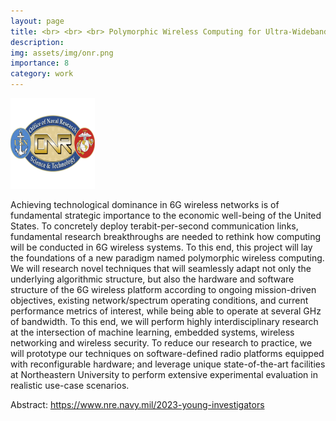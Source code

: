 ```yaml
---
layout: page
title: <br> <br> <br> Polymorphic Wireless Computing for Ultra-Wideband 6G Spectrum Dominance <br>
description:
img: assets/img/onr.png
importance: 8
category: work
---
```


<style>
.nsf {
  width: 135px;
  height: 145px;
}
</style>
<img src="/assets/img/onr.png" class="nsf" alt="ONR Logo">


Achieving technological dominance in 6G wireless networks is of fundamental strategic importance to the economic well-being of the United States. To concretely deploy terabit-per-second communication links, fundamental research breakthroughs are needed to rethink how computing will be conducted in 6G wireless systems. To this end, this project will lay the foundations of a new paradigm named polymorphic wireless computing. We will research novel techniques that will seamlessly adapt not only the underlying algorithmic structure, but also the hardware and software structure of the 6G wireless platform according to ongoing mission-driven objectives, existing network/spectrum operating conditions, and current performance metrics of interest, while being able to operate at several GHz of bandwidth. To this end, we will perform highly interdisciplinary research  at the intersection of machine learning, embedded systems, wireless networking and wireless security. To reduce our research to practice, we will prototype our  techniques on software-defined radio platforms equipped with reconfigurable hardware; and leverage unique state-of-the-art facilities at Northeastern University to perform extensive experimental evaluation in realistic use-case scenarios. 


Abstract:  <a href="https://www.nre.navy.mil/2023-young-investigators">https://www.nre.navy.mil/2023-young-investigators</a>
